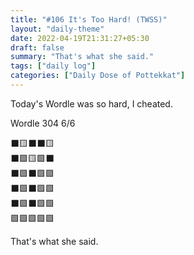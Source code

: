 ```yaml
---
title: "#106 It's Too Hard! (TWSS)"
layout: "daily-theme"
date: 2022-04-19T21:31:27+05:30
draft: false
summary: "That's what she said."
tags: ["daily log"]
categories: ["Daily Dose of Pottekkat"]
---
```


Today's Wordle was so hard, I cheated.

Wordle 304 6/6

⬛🟨⬛⬛🟨\
⬛🟩🟨🟩⬛\
⬛🟩⬛🟩🟩\
⬛🟩⬛🟩🟩\
⬛🟩⬛🟩🟩\
🟩🟩🟩🟩🟩

That's what she said.
